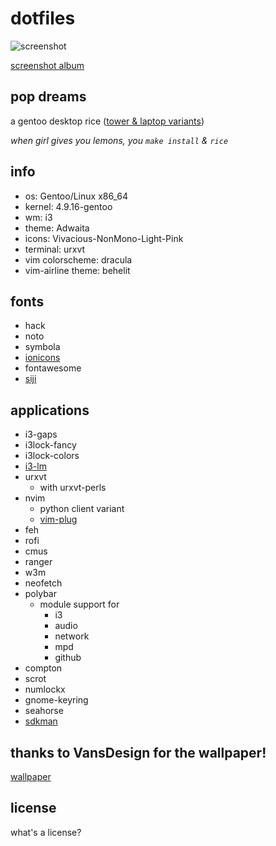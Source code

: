 # dotfiles

![screenshot](http://i.imgur.com/oE9o2fa.jpg)

[screenshot album](https://imgur.com/a/Ft6jk)

## pop dreams
a gentoo desktop rice ([tower & laptop variants](os/gentoo))

*when girl gives you lemons, you `make install` & `rice`*

## info
* os: Gentoo/Linux x86_64
* kernel: 4.9.16-gentoo
* wm: i3
* theme: Adwaita
* icons: Vivacious-NonMono-Light-Pink
* terminal: urxvt
* vim colorscheme: dracula
* vim-airline theme: behelit

## fonts
* hack
* noto
* symbola
* [ionicons](/os/gentoo/desktop/usr/share/fonts/ionicons)
* fontawesome
* [siji](/os/gentoo/desktop/usr/share/fonts/siji)

## applications
* i3-gaps
* i3lock-fancy
* i3lock-colors
* [i3-lm](https://github.com/borysn/i3-lm)
* urxvt
    - with urxvt-perls
* nvim
    - python client variant
    - [vim-plug](https://github.com/junegunn/vim-plug)
* feh
* rofi
* cmus
* ranger
* w3m
* neofetch
* polybar
    - module support for
        * i3
        * audio
        * network
        * mpd
        * github
* compton
* scrot
* numlockx
* gnome-keyring
* seahorse
* [sdkman](http://sdkman.io)

## thanks to VansDesign for the wallpaper!
[wallpaper](https://www.reddit.com/r/wallpapers/comments/5jzzir/low_poly_wall_i_created_inspired_by_a_game_called/)

## license
what's a license?
